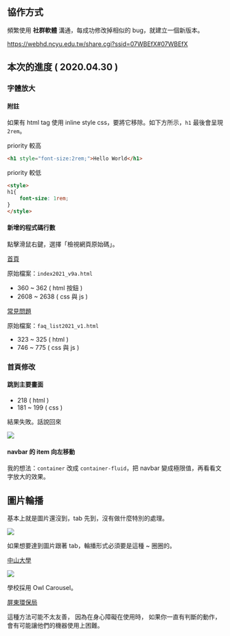 ## 協作方式

頻繁使用 **社群軟體** 溝通，每成功修改掉相似的 bug，就建立一個新版本。

https://webhd.ncyu.edu.tw/share.cgi?ssid=07WBEfX#07WBEfX

## 本次的進度 ( 2020.04.30 )

### 字體放大

#### 附註

如果有 html tag 使用 inline style css，要將它移除。如下方所示，`h1` 最後會呈現 `2rem`。

priority 較高

```html
<h1 style="font-size:2rem;">Hello World</h1>
```

priority 較低

```html
<style>
h1{
    font-size: 1rem;
}
</style>
```

#### 新增的程式碼行數

點擊滑鼠右鍵，選擇「檢視網頁原始碼」。

[首頁](home.html)

原始檔案：`index2021_v9a.html`

- 360 ~ 362 ( html 按鈕 )
- 2608 ~ 2638 ( css 與 js )

[常見問題](faq.html)

原始檔案：`faq_list2021_v1.html`

- 323 ~ 325 ( html )
- 746 ~ 775 ( css 與 js )

### 首頁修改

#### 跳到主要畫面

- 218 ( html )
- 181 ~ 199 ( css )

結果失敗。話說回來

![](https://i.imgur.com/O53ixz3.png)

#### navbar 的 item 向左移動

我的想法：`container` 改成 `container-fluid`，把 navbar 變成極限值，再看看文字放大的效果。

## 圖片輪播

基本上就是圖片還沒到，tab 先到，沒有做什麼特別的處理。

![](https://i.imgur.com/a71OXu0.png)

如果想要達到圖片跟著 tab，輪播形式必須要是這種 ~ 圈圈的。

[中山大學](https://www.nsysu.edu.tw/)

![](https://i.imgur.com/WSwhPDQ.png)

學校採用 Owl Carousel。

[屏東環保局](https://www.ptepb.gov.tw/Default.aspx)

這種方法可能不太友善，
因為在身心障礙在使用時，
如果你一直有判斷的動作，
會有可能讓他們的機器使用上困難。